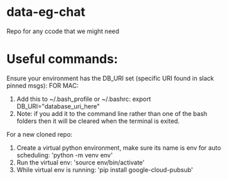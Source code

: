 # data-eg-chat
Repo for any ccode that we might need



# Useful commands:

Ensure your environment has the DB_URI set (specific URI found in slack pinned msgs):
FOR MAC:
1. Add this to ~/.bash_profile or ~/.bashrc: export DB_URI="database_uri_here"
2. Note: if you add it to the command line rather than one of the bash folders then it will be cleared
when the terminal is exited. 

For a new cloned repo:
1. Create a virtual python environment, make sure its name is env for auto scheduling: 'python -m venv env'
2. Run the virtual env: 'source env/bin/activate'
3. While virtual env is running: 'pip install google-cloud-pubsub'


